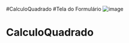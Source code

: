#CalculoQuadrado
#Tela do Formulário
![image](https://github.com/amandavluna/CalculoQuadrado/assets/112638355/e6665af0-bde6-445b-bc75-ae942b0dc6aa)
# CalculoQuadrado

